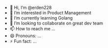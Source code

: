 - 👋 Hi, I’m @erden228
- 👀 I’m interested in Product Management
- 🌱 I’m currently learning Golang
- 💞️ I’m looking to collaborate on great dev team
- 📫 How to reach me ...
- 😄 Pronouns: ...
- ⚡ Fun fact: ...

<!---
erden228/erden228 is a ✨ special ✨ repository because its `README.md` (this file) appears on your GitHub profile.
You can click the Preview link to take a look at your changes.
--->
